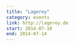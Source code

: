```yaml
---
title: "Lagerey"
category: events
link: http://lagerey.de
start: 2014-07-10
end: 2014-07-14
---
```

